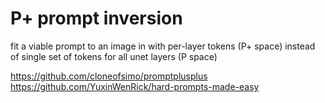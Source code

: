 # P+ prompt inversion

fit a viable prompt to an image in with per-layer tokens (P+ space) instead of single set of tokens for all unet layers (P space)

https://github.com/cloneofsimo/promptplusplus  
https://github.com/YuxinWenRick/hard-prompts-made-easy  
